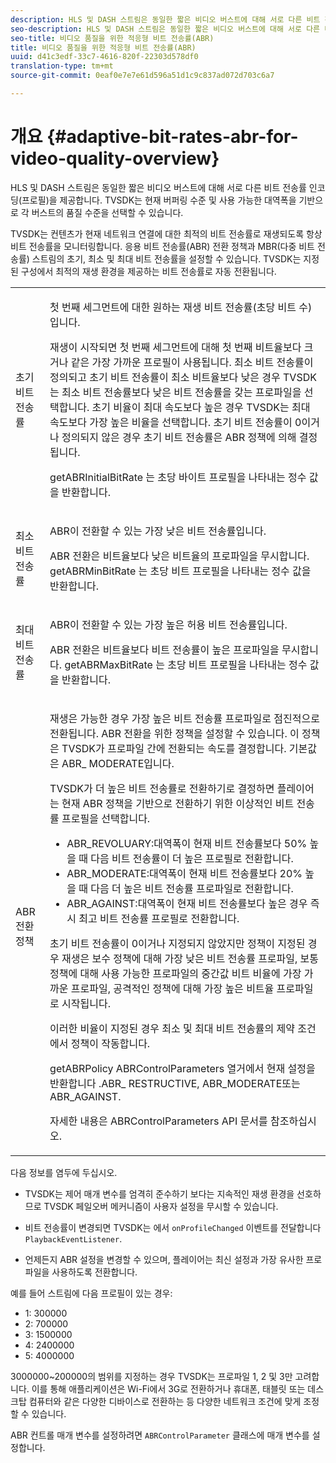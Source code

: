 ```yaml
---
description: HLS 및 DASH 스트림은 동일한 짧은 비디오 버스트에 대해 서로 다른 비트 전송률 인코딩(프로필)을 제공합니다. TVSDK는 현재 버퍼링 수준 및 사용 가능한 대역폭을 기반으로 각 버스트의 품질 수준을 선택할 수 있습니다.
seo-description: HLS 및 DASH 스트림은 동일한 짧은 비디오 버스트에 대해 서로 다른 비트 전송률 인코딩(프로필)을 제공합니다. TVSDK는 현재 버퍼링 수준 및 사용 가능한 대역폭을 기반으로 각 버스트의 품질 수준을 선택할 수 있습니다.
seo-title: 비디오 품질을 위한 적응형 비트 전송률(ABR)
title: 비디오 품질을 위한 적응형 비트 전송률(ABR)
uuid: d41c3edf-33c7-4616-820f-22303d578df0
translation-type: tm+mt
source-git-commit: 0eaf0e7e7e61d596a51d1c9c837ad072d703c6a7

---
```



# 개요 {#adaptive-bit-rates-abr-for-video-quality-overview}

HLS 및 DASH 스트림은 동일한 짧은 비디오 버스트에 대해 서로 다른 비트 전송률 인코딩(프로필)을 제공합니다. TVSDK는 현재 버퍼링 수준 및 사용 가능한 대역폭을 기반으로 각 버스트의 품질 수준을 선택할 수 있습니다.

TVSDK는 컨텐츠가 현재 네트워크 연결에 대한 최적의 비트 전송률로 재생되도록 항상 비트 전송률을 모니터링합니다. 응용 비트 전송률(ABR) 전환 정책과 MBR(다중 비트 전송률) 스트림의 초기, 최소 및 최대 비트 전송률을 설정할 수 있습니다. TVSDK는 지정된 구성에서 최적의 재생 환경을 제공하는 비트 전송률로 자동 전환됩니다.

<table id="table_AF838E082235406AA359BF1C1A77F85F"> 
 <tbody> 
  <tr> 
   <td colname="col01"> 초기 비트 전송률 </td> 
   <td colname="col2"> <p>첫 번째 세그먼트에 대한 원하는 재생 비트 전송률(초당 비트 수)입니다. </p> <p>재생이 시작되면 첫 번째 세그먼트에 대해 첫 번째 비트율보다 크거나 같은 가장 가까운 프로필이 사용됩니다. 최소 비트 전송률이 정의되고 초기 비트 전송률이 최소 비트율보다 낮은 경우 TVSDK는 최소 비트 전송률보다 낮은 비트 전송률을 갖는 프로파일을 선택합니다. 초기 비율이 최대 속도보다 높은 경우 TVSDK는 최대 속도보다 가장 높은 비율을 선택합니다. 초기 비트 전송률이 0이거나 정의되지 않은 경우 초기 비트 전송률은 ABR 정책에 의해 결정됩니다. </p> <p><span class="codeph"> getABRInitialBitRate</span> 는 초당 바이트 프로필을 나타내는 정수 값을 반환합니다. </p> </td> 
  </tr> 
  <tr> 
   <td colname="col01"> 최소 비트 전송률 </td> 
   <td colname="col2"> <p>ABR이 전환할 수 있는 가장 낮은 비트 전송률입니다. </p> <p>ABR 전환은 비트율보다 낮은 비트율의 프로파일을 무시합니다. <span class="codeph"> getABRMinBitRate</span> 는 초당 비트 프로필을 나타내는 정수 값을 반환합니다. </p> </td> 
  </tr> 
  <tr> 
   <td colname="col01"> 최대 비트 전송률 </td> 
   <td colname="col2"> <p>ABR이 전환할 수 있는 가장 높은 허용 비트 전송률입니다. </p> <p>ABR 전환은 비트율보다 비트 전송률이 높은 프로파일을 무시합니다. <span class="codeph"> getABRMaxBitRate</span> 는 초당 비트 프로필을 나타내는 정수 값을 반환합니다. </p> </td> 
  </tr> 
  <tr> 
   <td colname="col01"> ABR 전환 정책 </td> 
   <td colname="col2"> <p>재생은 가능한 경우 가장 높은 비트 전송률 프로파일로 점진적으로 전환됩니다. ABR 전환을 위한 정책을 설정할 수 있습니다. 이 정책은 TVSDK가 프로파일 간에 전환되는 속도를 결정합니다. 기본값은 ABR_ <span class="codeph"> MODERATE입니다</span>. </p> <p>TVSDK가 더 높은 비트 전송률로 전환하기로 결정하면 플레이어는 현재 ABR 정책을 기반으로 전환하기 위한 이상적인 비트 전송률 프로필을 선택합니다. 
     <ul id="ul_AC9C99D84A3B4A8DBD1A05CC05DEE771"> 
      <li id="li_B79C0AA2CBFB42FF98A257CEC9C400BA"><span class="codeph"> ABR_REVOLUARY</span>:대역폭이 현재 비트 전송률보다 50% 높을 때 다음 비트 전송률이 더 높은 프로필로 전환합니다. </li> 
      <li id="li_38CC3A95D8634F359D0F7C273D0108C0"><span class="codeph"> ABR_MODERATE</span>:대역폭이 현재 비트 전송률보다 20% 높을 때 다음 더 높은 비트 전송률 프로파일로 전환합니다. </li> 
      <li id="li_E845C035420D4B3FB2B179F448F8CA85"><span class="codeph"> ABR_AGAINST</span>:대역폭이 현재 비트 전송률보다 높은 경우 즉시 최고 비트 전송률 프로필로 전환합니다. </li> 
     </ul> </p> <p>초기 비트 전송률이 0이거나 지정되지 않았지만 정책이 지정된 경우 재생은 보수 정책에 대해 가장 낮은 비트 전송률 프로파일, 보통 정책에 대해 사용 가능한 프로파일의 중간값 비트 비율에 가장 가까운 프로파일, 공격적인 정책에 대해 가장 높은 비트율 프로파일로 시작됩니다. </p> <p>이러한 비율이 지정된 경우 최소 및 최대 비트 전송률의 제약 조건에서 정책이 작동합니다. </p> <p> <span class="codeph"> getABRPolicy</span> ABRControlParameters <span class="codeph"> 열거에서 현재 설정을 반환합니다</span> .ABR_ <span class="codeph"> RESTRUCTIVE</span>, <span class="codeph"> ABR_MODERATE</span>또는 <span class="codeph"> ABR_AGAINST</span>. </p> <p>자세한 내용은 ABRControlParameters API 문서를 참조하십시오.</p> </td> 
  </tr> 
 </tbody> 
</table>

다음 정보를 염두에 두십시오.

* TVSDK는 제어 매개 변수를 엄격히 준수하기 보다는 지속적인 재생 환경을 선호하므로 TVSDK 페일오버 메커니즘이 사용자 설정을 무시할 수 있습니다.
* 비트 전송률이 변경되면 TVSDK는 에서 `onProfileChanged` 이벤트를 전달합니다 `PlaybackEventListener`.

* 언제든지 ABR 설정을 변경할 수 있으며, 플레이어는 최신 설정과 가장 유사한 프로파일을 사용하도록 전환합니다.

예를 들어 스트림에 다음 프로필이 있는 경우:

* 1: 300000
* 2: 700000
* 3: 1500000
* 4: 2400000
* 5: 4000000

3000000~200000의 범위를 지정하는 경우 TVSDK는 프로파일 1, 2 및 3만 고려합니다. 이를 통해 애플리케이션은 Wi-Fi에서 3G로 전환하거나 휴대폰, 태블릿 또는 데스크탑 컴퓨터와 같은 다양한 디바이스로 전환하는 등 다양한 네트워크 조건에 맞게 조정할 수 있습니다.

ABR 컨트롤 매개 변수를 설정하려면 `ABRControlParameter` 클래스에 매개 변수를 설정합니다.
